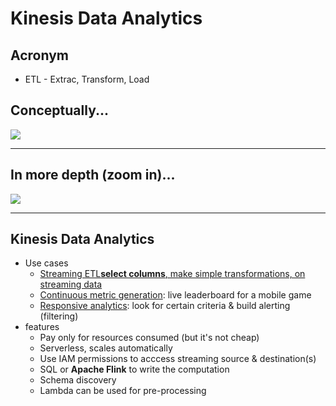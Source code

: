 # Kinesis Data Analytics

## Acronym
* ETL - Extrac, Transform, Load

## Conceptually...
[<img src="https://i.imgur.com/wSpRhqq.png">](https://i.imgur.com/wSpRhqq.png)

---

## In more depth (zoom in)...
[<img src="https://i.imgur.com/sIF4fCM.png">](https://i.imgur.com/sIF4fCM.png)

---

## Kinesis Data Analytics
* Use cases
  * <ins>Streaming ETL</in>**select columns**, make simple transformations, on streaming data
  * <ins>Continuous metric generation</ins>: live leaderboard for a mobile game
  * <ins>Responsive analytics</ins>: look for certain criteria & build alerting (filtering)
* features
  * Pay only for resources consumed (but it's not cheap)
  * Serverless, scales automatically
  * Use IAM permissions to acccess streaming source & destination(s)
  * SQL or **Apache Flink** to write the computation
  * Schema discovery
  * Lambda can be used for pre-processing
